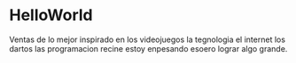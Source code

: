 # HelloWorld
Ventas de lo mejor 
inspirado en los videojuegos la tegnologia el internet los dartos las programacion recine estoy enpesando esoero lograr algo grande.
